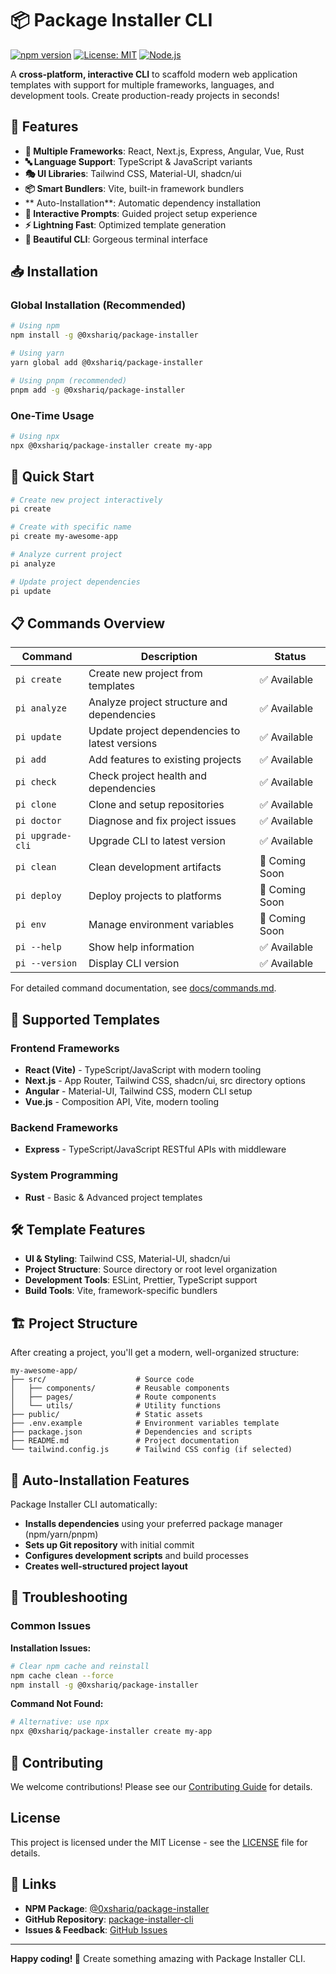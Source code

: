 # 📦 Package Installer CLI

[![npm version](https://img.shields.io/npm/v/@0xshariq/package-installer.svg)](https://www.npmjs.com/package/@0xshariq/package-installer)
[![License: MIT](https://img.shields.io/badge/License-MIT-yellow.svg)](https://opensource.org/licenses/MIT)
[![Node.js](https://img.shields.io/badge/node-%3E%3D18.0.0-brightgreen.svg)](https://nodejs.org/)

A **cross-platform, interactive CLI** to scaffold modern web application templates with support for multiple frameworks, languages, and development tools. Create production-ready projects in seconds!

## 🚀 Features

- **🎨 Multiple Frameworks**: React, Next.js, Express, Angular, Vue, Rust
- **🔤 Language Support**: TypeScript & JavaScript variants
- **🎭 UI Libraries**: Tailwind CSS, Material-UI, shadcn/ui
- **📦 Smart Bundlers**: Vite, built-in framework bundlers
- ** Auto-Installation**: Automatic dependency installation
- **🎯 Interactive Prompts**: Guided project setup experience
- **⚡ Lightning Fast**: Optimized template generation
- **🌈 Beautiful CLI**: Gorgeous terminal interface

## 📥 Installation

### Global Installation (Recommended)

```bash
# Using npm
npm install -g @0xshariq/package-installer

# Using yarn
yarn global add @0xshariq/package-installer

# Using pnpm (recommended)
pnpm add -g @0xshariq/package-installer
```

### One-Time Usage

```bash
# Using npx
npx @0xshariq/package-installer create my-app
```

## 🎯 Quick Start

```bash
# Create new project interactively
pi create

# Create with specific name
pi create my-awesome-app

# Analyze current project
pi analyze

# Update project dependencies
pi update
```

## 📋 Commands Overview

| Command | Description | Status |
|---------|-------------|--------|
| `pi create` | Create new project from templates | ✅ Available |
| `pi analyze` | Analyze project structure and dependencies | ✅ Available |
| `pi update` | Update project dependencies to latest versions | ✅ Available |
| `pi add` | Add features to existing projects | ✅ Available |
| `pi check` | Check project health and dependencies | ✅ Available |
| `pi clone` | Clone and setup repositories | ✅ Available |
| `pi doctor` | Diagnose and fix project issues | ✅ Available |
| `pi upgrade-cli` | Upgrade CLI to latest version | ✅ Available |
| `pi clean` | Clean development artifacts | 🚧 Coming Soon |
| `pi deploy` | Deploy projects to platforms | 🚧 Coming Soon |
| `pi env` | Manage environment variables | 🚧 Coming Soon |
| `pi --help` | Show help information | ✅ Available |
| `pi --version` | Display CLI version | ✅ Available |

For detailed command documentation, see [docs/commands.md](docs/commands.md).

## 🎨 Supported Templates

### Frontend Frameworks
- **React (Vite)** - TypeScript/JavaScript with modern tooling
- **Next.js** - App Router, Tailwind CSS, shadcn/ui, src directory options
- **Angular** - Material-UI, Tailwind CSS, modern CLI setup
- **Vue.js** - Composition API, Vite, modern tooling

### Backend Frameworks
- **Express** - TypeScript/JavaScript RESTful APIs with middleware

### System Programming
- **Rust** - Basic & Advanced project templates

## 🛠️ Template Features

- **UI & Styling**: Tailwind CSS, Material-UI, shadcn/ui
- **Project Structure**: Source directory or root level organization
- **Development Tools**: ESLint, Prettier, TypeScript support
- **Build Tools**: Vite, framework-specific bundlers

## 🏗️ Project Structure

After creating a project, you'll get a modern, well-organized structure:

```
my-awesome-app/
├── src/                    # Source code
│   ├── components/         # Reusable components
│   ├── pages/              # Route components
│   └── utils/              # Utility functions
├── public/                 # Static assets
├── .env.example            # Environment variables template
├── package.json            # Dependencies and scripts
├── README.md               # Project documentation
└── tailwind.config.js      # Tailwind CSS config (if selected)
```

## 🔄 Auto-Installation Features

Package Installer CLI automatically:

- **Installs dependencies** using your preferred package manager (npm/yarn/pnpm)
- **Sets up Git repository** with initial commit
- **Configures development scripts** and build processes
- **Creates well-structured project layout**

## 🐛 Troubleshooting

### Common Issues

**Installation Issues:**
```bash
# Clear npm cache and reinstall
npm cache clean --force
npm install -g @0xshariq/package-installer
```

**Command Not Found:**
```bash
# Alternative: use npx
npx @0xshariq/package-installer create my-app
```

## 🤝 Contributing

We welcome contributions! Please see our [Contributing Guide](CONTRIBUTING.md) for details.

##  License

This project is licensed under the MIT License - see the [LICENSE](LICENSE) file for details.

## 🔗 Links

- **NPM Package**: [@0xshariq/package-installer](https://www.npmjs.com/package/@0xshariq/package-installer)
- **GitHub Repository**: [package-installer-cli](https://github.com/0xshariq/package-installer-cli)
- **Issues & Feedback**: [GitHub Issues](https://github.com/0xshariq/package-installer-cli/issues)

---

**Happy coding! 🚀** Create something amazing with Package Installer CLI.

